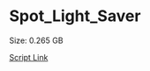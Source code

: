 # Spot_Light_Saver

Size: 0.265 GB

[Script Link](https://github.com/liuyal/Archive/blob/master/Python/Utilities/Miscellaneous/spotlight_saver.py)